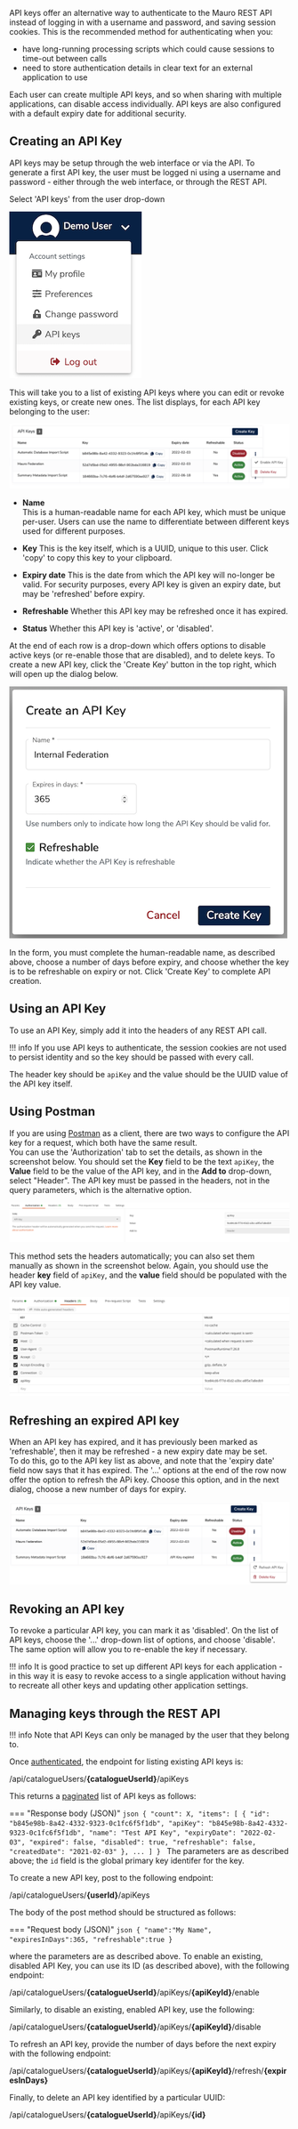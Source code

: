 API keys offer an alternative way to authenticate to the Mauro REST API instead of logging in with a username and password, and saving session 
cookies.  This is the recommended method for authenticating when you:

- have long-running processing scripts which could cause sessions to time-out between calls
- need to store authentication details in clear text for an external application to use

Each user can create multiple API keys, and so when sharing with multiple applications, can disable access individually.  API keys are also 
configured with a default expiry date for additional security.   

## Creating an API Key

API keys may be setup through the web interface or via the API.  To generate a first API key, the user must be logged ni using a username and 
password - either through the web interface, or through the REST API.  

Select 'API keys' from the user drop-down

![The API keys menu item in the User drop-down list](../images/apikeys/apikeys-menu.png)

This will take you to a list of existing API keys where you can edit or revoke existing keys, or create new ones.
The list displays, for each API key belonging to the user:

![The list of existing API keys](../images/apikeys/apikeys-list.png)

* **Name**  
  This is a human-readable name for each API key, which must be unique per-user.  Users can use the name to differentiate between different keys 
  used for different purposes.
  
* **Key**
  This is the key itself, which is a UUID, unique to this user.  Click 'copy' to copy this key to your clipboard.  
  
* **Expiry date**
  This is the date from which the API key will no-longer be valid.  For security purposes, every API key is given an expiry date, but may be 
  'refreshed' before expiry.
  
* **Refreshable**
  Whether this API key may be refreshed once it has expired.
  
* **Status**
  Whether this API key is 'active', or 'disabled'.
  
At the end of each row is a drop-down which offers options to disable active keys (or re-enable those that are disabled), and to delete keys.
To create a new API key, click the 'Create Key' button in the top right, which will open up the dialog below. 

![Dialog for creating a new API Key](../images/apikeys/apikeys-create.png)

In the form, you must complete the human-readable name, as described above, choose a number of days before expiry, and choose whether the key is 
to be refreshable on expiry or not.  Click 'Create Key' to complete API creation.


## Using an API Key

To use an API Key, simply add it into the headers of any REST API call.  

!!! info
    If you use API keys to authenticate, the session cookies are not used to persist identity and so the key should be passed with every call.

The header key should be `apiKey` and the value should be the UUID value of the API key itself.


## Using Postman

If you are using [Postman](../postman) as a client, there are two ways to configure the API key for a request, which both have the same 
result.  
You can use the 'Authorization' tab to set the details, as shown in the screenshot below.  You should set the **Key** field to be the text 
`apiKey`, the **Value** field to be the value of the API key, and in the **Add to** drop-down, select "Header".  The API key must be passed in the 
headers, not in the query parameters, which is the alternative option.

![Setting an API key in Postman using the Authorization tab](../images/apikeys/apikeys-postman-auth.png)

This method sets the headers automatically; you can also set them manually as shown in the screenshot below.  Again, you should use the header 
**key** field of `apiKey`, and the **value** field should be populated with the API key value.   

![Setting an API key in Postman using the Headers tab](../images/apikeys/apikeys-postman-headers.png)

## Refreshing an expired API key

When an API key has expired, and it has previously been marked as 'refreshable', then it may be refreshed - a new expiry date may be set.  
To do this, go to the API key list as above, and note that the 'expiry date' field now says that it has expired.  The '...' options at the end of 
the row now offer the option to refresh the APi key.  Choose this option, and in the next dialog, choose a new number of days for expiry.

![Refreshing an expired API key](../images/apikeys/apikeys-refresh.png)

## Revoking an API key

To revoke a particular API key, you can mark it as 'disabled'.  On the list of API keys, choose the '...' drop-down list of options, and choose 
'disable'.    The same option will allow you to re-enable the key if necessary.

!!! info
    It is good practice to set up different API keys for each application - in this way it is easy to revoke access to a single application 
    without having to recreate all other keys and updating other application settings.


## Managing keys through the REST API

!!! info
    Note that API Keys can only be managed by the user that they belong to.


Once [authenticated](authentication.md), the endpoint for listing existing API keys is:

<endpoint class="get">/api/catalogueUsers/**{catalogueUserId}**/apiKeys</endpoint>

This returns a [paginated](pagination.md) list of API keys as follows:

=== "Response body (JSON)"
    ```json
    {
      "count": X,
      "items": [
        {
            "id": "b845e98b-8a42-4332-9323-0c1fc6f5f1db",
            "apiKey": "b845e98b-8a42-4332-9323-0c1fc6f5f1db",
            "name": "Test API Key",
            "expiryDate": "2022-02-03",
            "expired": false,
            "disabled": true,
            "refreshable": false,
            "createdDate": "2021-02-03"
        },
        ...
      ]
    }
    ```
The parameters are as described above; the `id` field is the global primary key identifer for the key.

To create a new API key, post to the following endpoint:

<endpoint class="post">/api/catalogueUsers/**{userId}**/apiKeys</endpoint>

The body of the post method should be structured as follows:

=== "Request body (JSON)"
    ```json
    {
      "name":"My Name",
      "expiresInDays":365,
      "refreshable":true
    }
    ```

where the parameters are as described above.
To enable an existing, disabled API Key, you can use its ID (as described above), with the following endpoint:

<endpoint class="put">/api/catalogueUsers/**{catalogueUserId}**/apiKeys/**{apiKeyId}**/enable</endpoint> 

Similarly, to disable an existing, enabled API key, use the following:

<endpoint class="put">/api/catalogueUsers/**{catalogueUserId}**/apiKeys/**{apiKeyId}**/disable</endpoint>

To refresh an API key, provide the number of days before the next expiry with the following endpoint:

<endpoint class="put">/api/catalogueUsers/**{catalogueUserId}**/apiKeys/**{apiKeyId}**/refresh/**{expiresInDays}**</endpoint> 

Finally, to delete an API key identified by a particular UUID:

<endpoint class="delete">/api/catalogueUsers/**{catalogueUserId}**/apiKeys/**{id}**</endpoint>

